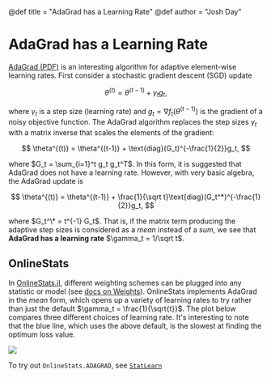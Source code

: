 @def title = "AdaGrad has a Learning Rate"
@def author = "Josh Day" 

# AdaGrad has a Learning Rate

[AdaGrad (PDF)](http://www.jmlr.org/papers/volume12/duchi11a/duchi11a.pdf) is an interesting algorithm for adaptive element-wise learning rates.  First consider a stochastic gradient 
descent (SGD) update

$$
\theta^{(t)} = \theta^{(t-1)} + \gamma_t g_t,
$$

where $\gamma_t$ is a step size (learning rate) and $g_t = \nabla f_t(\theta^{(t-1)})$ is the gradient of
a noisy objective function.  The AdaGrad algorithm replaces the step sizes $\gamma_t$ with a matrix inverse that scales
the elements of the gradient:

$$
\theta^{(t)} = \theta^{(t-1)} + \text{diag}(G_t)^{-\frac{1}{2}}g_t,
$$

where $G_t = \sum_{i=1}^t g_t g_t^T$.  In this form, it is suggested
that AdaGrad does not have a learning rate.  However, with very basic algebra, the AdaGrad
update is

$$
\theta^{(t)} = \theta^{(t-1)} + \frac{1}{\sqrt t}\text{diag}(G_t^*)^{-\frac{1}{2}}g_t,
$$

where $G_t^\* = t^{-1} G_t$.  That is, if the matrix term producing the adaptive step sizes
is considered as a *mean* instead of a *sum*, we see that **AdaGrad has a learning rate**
$\gamma_t = 1/\sqrt t$.

## OnlineStats

In [OnlineStats.jl](http://joshday.github.io/OnlineStats.jl/latest/), different weighting schemes
can be plugged into any statistic or model (see [docs on Weights](http://joshday.github.io/OnlineStats.jl/latest/weights.html)).  OnlineStats implements AdaGrad in the *mean* form, which opens up a variety of learning 
rates to try rather than just the default $\gamma_t = \frac{1}{\sqrt{t}}$.  The plot below compares three different choices of learning rate.  It's interesting to note that the blue line, which uses the above default, is the slowest at finding the optimum loss value.

![](https://user-images.githubusercontent.com/8075494/44235428-7f140a00-a177-11e8-8e05-1980a084240e.png)

To try out `OnlineStats.ADAGRAD`, see [`StatLearn`](http://joshday.github.io/OnlineStats.jl/latest/api.html#OnlineStats.StatLearn)